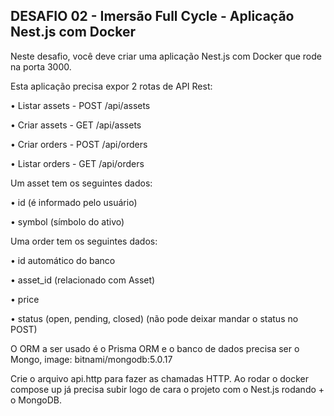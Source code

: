 ## DESAFIO 02 - Imersão Full Cycle - Aplicação Nest.js com Docker

Neste desafio, você deve criar uma aplicação Nest.js com Docker que rode na porta 3000.

Esta aplicação precisa expor 2 rotas de API Rest:

<p>• Listar assets - POST /api/assets </p>
<p>• Criar assets - GET /api/assets </p>
<p>• Criar orders - POST /api/orders </p>
<p>• Listar orders - GET /api/orders </p>

Um asset tem os seguintes dados:

<p>• id (é informado pelo usuário) </p>
<p>• symbol (símbolo do ativo) </p>

Uma order tem os seguintes dados:

<p>• id automático do banco </p>
<p>• asset_id (relacionado com Asset) </p>
<p>• price </p>
<p>• status (open, pending, closed) (não pode deixar mandar o status no POST) </p>

O ORM a ser usado é o Prisma ORM e o banco de dados precisa ser o Mongo, image: bitnami/mongodb:5.0.17

Crie o arquivo api.http para fazer as chamadas HTTP. Ao rodar o docker compose up já precisa subir logo de cara o projeto com o Nest.js rodando + o MongoDB.